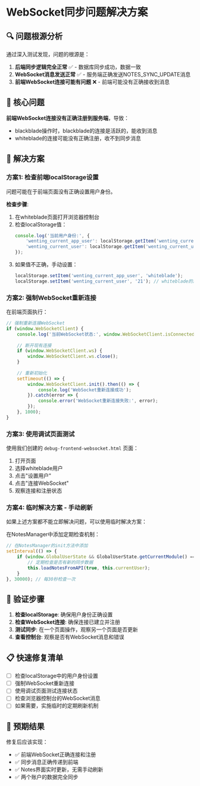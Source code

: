# WebSocket同步问题解决方案

## 🔍 问题根源分析

通过深入测试发现，问题的根源是：

1. **后端同步逻辑完全正常** ✅ - 数据库同步成功，数据一致
2. **WebSocket消息发送正常** ✅ - 服务端正确发送NOTES_SYNC_UPDATE消息
3. **前端WebSocket连接可能有问题** ❌ - 前端可能没有正确接收到消息

## 🎯 核心问题

**前端WebSocket连接没有正确注册到服务端**，导致：
- blackblade操作时，blackblade的连接是活跃的，能收到消息
- whiteblade的连接可能没有正确注册，收不到同步消息

## 🔧 解决方案

### 方案1: 检查前端localStorage设置

问题可能在于前端页面没有正确设置用户身份。

**检查步骤**:
1. 在whiteblade页面打开浏览器控制台
2. 检查localStorage值：
   ```javascript
   console.log('当前用户身份:', {
       'wenting_current_app_user': localStorage.getItem('wenting_current_app_user'),
       'wenting_current_user': localStorage.getItem('wenting_current_user')
   });
   ```
3. 如果值不正确，手动设置：
   ```javascript
   localStorage.setItem('wenting_current_app_user', 'whiteblade');
   localStorage.setItem('wenting_current_user', '21'); // whiteblade的用户ID
   ```

### 方案2: 强制WebSocket重新连接

在前端页面执行：
```javascript
// 强制重新连接WebSocket
if (window.WebSocketClient) {
    console.log('当前WebSocket状态:', window.WebSocketClient.isConnected);
    
    // 断开现有连接
    if (window.WebSocketClient.ws) {
        window.WebSocketClient.ws.close();
    }
    
    // 重新初始化
    setTimeout(() => {
        window.WebSocketClient.init().then(() => {
            console.log('WebSocket重新连接成功');
        }).catch(error => {
            console.error('WebSocket重新连接失败:', error);
        });
    }, 1000);
}
```

### 方案3: 使用调试页面测试

使用我们创建的 `debug-frontend-websocket.html` 页面：
1. 打开页面
2. 选择whiteblade用户
3. 点击"设置用户"
4. 点击"连接WebSocket"
5. 观察连接和注册状态

### 方案4: 临时解决方案 - 手动刷新

如果上述方案都不能立即解决问题，可以使用临时解决方案：

在NotesManager中添加定期检查机制：
```javascript
// 在NotesManager的init方法中添加
setInterval(() => {
    if (window.GlobalUserState && GlobalUserState.getCurrentModule() === 'notes') {
        // 定期检查是否有新的同步数据
        this.loadNotesFromAPI(true, this.currentUser);
    }
}, 30000); // 每30秒检查一次
```

## 🧪 验证步骤

1. **检查localStorage**: 确保用户身份正确设置
2. **检查WebSocket连接**: 确保连接已建立并注册
3. **测试同步**: 在一个页面操作，观察另一个页面是否更新
4. **查看控制台**: 观察是否有WebSocket消息和错误

## 📋 快速修复清单

- [ ] 检查localStorage中的用户身份设置
- [ ] 强制WebSocket重新连接
- [ ] 使用调试页面测试连接状态
- [ ] 检查浏览器控制台的WebSocket消息
- [ ] 如果需要，实施临时的定期刷新机制

## 🎯 预期结果

修复后应该实现：
- ✅ 前端WebSocket正确连接和注册
- ✅ 同步消息正确传递到前端
- ✅ Notes界面实时更新，无需手动刷新
- ✅ 两个账户的数据完全同步